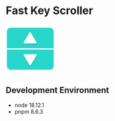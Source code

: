 # Fast Key Scroller

![](https://github.com/cou723/fast-key-scroller/blob/main/icon.png)
## Development Environment
- node 18.12.1
- pnpm 8.6.3
